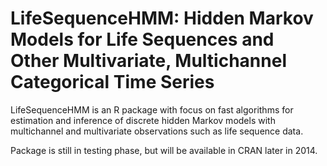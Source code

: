 LifeSequenceHMM: Hidden Markov Models for Life Sequences and Other Multivariate, Multichannel Categorical Time Series
====================================================================================================

LifeSequenceHMM is an R package with focus on fast algorithms for estimation and inference of 
discrete hidden Markov models with multichannel and multivariate observations such as life sequence data.

Package is still in testing phase, but will be available in CRAN later in 2014.